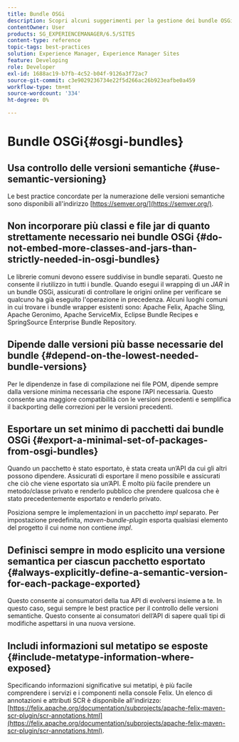 ```yaml
---
title: Bundle OSGi
description: Scopri alcuni suggerimenti per la gestione dei bundle OSGi in Adobe Experience Manager.
contentOwner: User
products: SG_EXPERIENCEMANAGER/6.5/SITES
content-type: reference
topic-tags: best-practices
solution: Experience Manager, Experience Manager Sites
feature: Developing
role: Developer
exl-id: 1688ac19-b7fb-4c52-b04f-9126a3f72ac7
source-git-commit: c3e9029236734e22f5d266ac26b923eafbe0a459
workflow-type: tm+mt
source-wordcount: '334'
ht-degree: 0%

---
```


# Bundle OSGi{#osgi-bundles}

## Usa controllo delle versioni semantiche {#use-semantic-versioning}

Le best practice concordate per la numerazione delle versioni semantiche sono disponibili all&#39;indirizzo [https://semver.org/](https://semver.org/).

## Non incorporare più classi e file jar di quanto strettamente necessario nei bundle OSGi {#do-not-embed-more-classes-and-jars-than-strictly-needed-in-osgi-bundles}

Le librerie comuni devono essere suddivise in bundle separati. Questo ne consente il riutilizzo in tutti i bundle. Quando esegui il wrapping di un *JAR* in un bundle OSGi, assicurati di controllare le origini online per verificare se qualcuno ha già eseguito l&#39;operazione in precedenza. Alcuni luoghi comuni in cui trovare i bundle wrapper esistenti sono: Apache Felix, Apache Sling, Apache Geronimo, Apache ServiceMix, Eclipse Bundle Recipes e SpringSource Enterprise Bundle Repository.

## Dipende dalle versioni più basse necessarie del bundle {#depend-on-the-lowest-needed-bundle-versions}

Per le dipendenze in fase di compilazione nei file POM, dipende sempre dalla versione minima necessaria che espone l’API necessaria. Questo consente una maggiore compatibilità con le versioni precedenti e semplifica il backporting delle correzioni per le versioni precedenti.

## Esportare un set minimo di pacchetti dai bundle OSGi {#export-a-minimal-set-of-packages-from-osgi-bundles}

Quando un pacchetto è stato esportato, è stata creata un’API da cui gli altri possono dipendere. Assicurati di esportare il meno possibile e assicurati che ciò che viene esportato sia un’API. È molto più facile prendere un metodo/classe privato e renderlo pubblico che prendere qualcosa che è stato precedentemente esportato e renderlo privato.

Posiziona sempre le implementazioni in un pacchetto *impl* separato. Per impostazione predefinita, *maven-bundle-plugin* esporta qualsiasi elemento del progetto il cui nome non contiene *impl*.

## Definisci sempre in modo esplicito una versione semantica per ciascun pacchetto esportato {#always-explicitly-define-a-semantic-version-for-each-package-exported}

Questo consente ai consumatori della tua API di evolversi insieme a te. In questo caso, segui sempre le best practice per il controllo delle versioni semantiche. Questo consente ai consumatori dell’API di sapere quali tipi di modifiche aspettarsi in una nuova versione.

## Includi informazioni sul metatipo se esposte {#include-metatype-information-where-exposed}

Specificando informazioni significative sui metatipi, è più facile comprendere i servizi e i componenti nella console Felix. Un elenco di annotazioni e attributi SCR è disponibile all&#39;indirizzo: [https://felix.apache.org/documentation/subprojects/apache-felix-maven-scr-plugin/scr-annotations.html](https://felix.apache.org/documentation/subprojects/apache-felix-maven-scr-plugin/scr-annotations.html).
